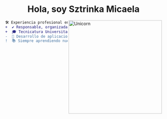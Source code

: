 <h1 align="center"><b>Hola, soy Sztrinka Micaela</b></h1>

<img align="right" width=300px alt="Unicorn" src="https://media1.giphy.com/media/v1.Y2lkPTc5MGI3NjExYnZheDg5MHlxcWRqMWpsd3MyYzh0czNlamc1MW9vcTZ0b25uNjgwaCZlcD12MV9pbnRlcm5hbF9naWZfYnlfaWQmY3Q9cw/Rqp7yGOvZd6qmusC7a/giphy.gif"/>

```diff
🛠️ Experiencia profesional en docencia y desarrollo de software.
+  ✔️ Responsable, organizada y con gran capacidad de aprendizaje autónomo.
+  🎓 Tecnicatura Universitaria en Tecnologías de la Información (en curso).
-  🚀 Desarrollo de aplicaciones multiplataforma.
!  📚 Siempre aprendiendo nuevas tecnologías.
```
